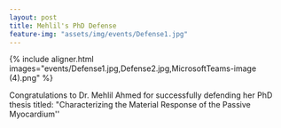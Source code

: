 ```yaml
---
layout: post
title: Mehlil's PhD Defense
feature-img: "assets/img/events/Defense1.jpg"
---
```


{% include aligner.html images="events/Defense1.jpg,Defense2.jpg,MicrosoftTeams-image (4).png" %}

Congratulations to Dr. Mehlil Ahmed for successfully defending her PhD thesis titled: "Characterizing the Material Response of the Passive Myocardium''


